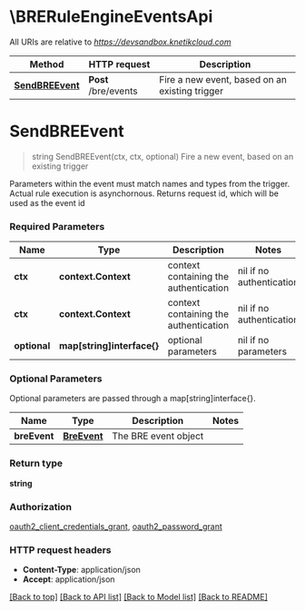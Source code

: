 # \BRERuleEngineEventsApi

All URIs are relative to *https://devsandbox.knetikcloud.com*

Method | HTTP request | Description
------------- | ------------- | -------------
[**SendBREEvent**](BRERuleEngineEventsApi.md#SendBREEvent) | **Post** /bre/events | Fire a new event, based on an existing trigger


# **SendBREEvent**
> string SendBREEvent(ctx, ctx, optional)
Fire a new event, based on an existing trigger

Parameters within the event must match names and types from the trigger. Actual rule execution is asynchornous.  Returns request id, which will be used as the event id

### Required Parameters

Name | Type | Description  | Notes
------------- | ------------- | ------------- | -------------
 **ctx** | **context.Context** | context containing the authentication | nil if no authentication
 **ctx** | **context.Context** | context containing the authentication | nil if no authentication
 **optional** | **map[string]interface{}** | optional parameters | nil if no parameters

### Optional Parameters
Optional parameters are passed through a map[string]interface{}.

Name | Type | Description  | Notes
------------- | ------------- | ------------- | -------------
 **breEvent** | [**BreEvent**](BreEvent.md)| The BRE event object | 

### Return type

**string**

### Authorization

[oauth2_client_credentials_grant](../README.md#oauth2_client_credentials_grant), [oauth2_password_grant](../README.md#oauth2_password_grant)

### HTTP request headers

 - **Content-Type**: application/json
 - **Accept**: application/json

[[Back to top]](#) [[Back to API list]](../README.md#documentation-for-api-endpoints) [[Back to Model list]](../README.md#documentation-for-models) [[Back to README]](../README.md)

